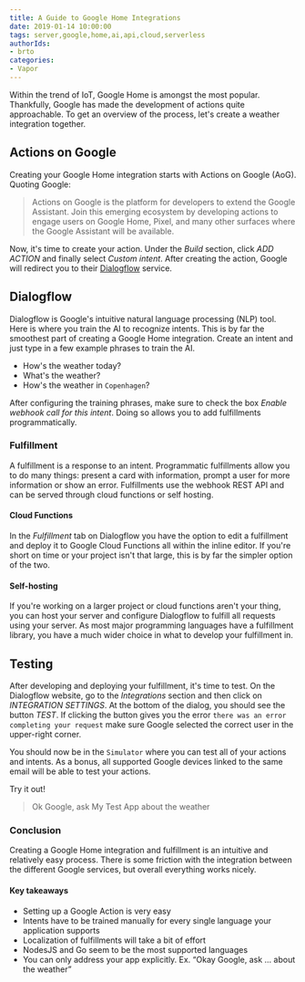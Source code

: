 ```yaml
---
title: A Guide to Google Home Integrations
date: 2019-01-14 10:00:00
tags: server,google,home,ai,api,cloud,serverless
authorIds: 
- brto
categories:
- Vapor
---
```


Within the trend of IoT, Google Home is amongst the most popular. Thankfully, Google has made the development of actions quite approachable. To get an overview of the process, let's create a weather integration together.

## Actions on Google
Creating your Google Home integration starts with Actions on Google (AoG). Quoting Google: 
> Actions on Google is the platform for developers to extend the Google Assistant. Join this emerging ecosystem by developing actions to engage users on Google Home, Pixel, and many other surfaces where the Google Assistant will be available.


Now, it's time to create your action. Under the _Build_ section, click _ADD ACTION_ and finally select _Custom intent_. After creating the action, Google will redirect you to their [Dialogflow](http://dialogflow.com) service.

## Dialogflow
Dialogflow is Google's intuitive natural language processing (NLP) tool. Here is where you train the AI to recognize intents. This is by far the smoothest part of creating a Google Home integration. Create an intent and just type in a few example phrases to train the AI.

- How's the weather today?
- What's the weather?
- How's the weather in `Copenhagen`?

After configuring the training phrases, make sure to check the box _Enable webhook call for this intent_. Doing so allows you to add fulfillments programmatically.

### Fulfillment
A fulfillment is a response to an intent. Programmatic fulfillments allow you to do many things: present a card with information, prompt a user for more information or show an error. Fulfillments use the webhook REST API and can be served through cloud functions or self hosting.

#### Cloud Functions
In the _Fulfillment_ tab on Dialogflow you have the option to edit a fulfillment and deploy it to Google Cloud Functions all within the inline editor. If you're short on time or your project isn't that large, this is by far the simpler option of the two.

#### Self-hosting
If you're working on a larger project or cloud functions aren't your thing, you can host your server and configure Dialogflow to fulfill all requests using your server. As most major programming languages have a fulfillment library, you have a much wider choice in what to develop your fulfillment in.

## Testing
After developing and deploying your fulfillment, it's time to test. On the Dialogflow website, go to the _Integrations_ section and then click on _INTEGRATION SETTINGS_. At the bottom of the dialog, you should see the button _TEST_. If clicking the button gives you the error `there was an error completing your request` make sure Google selected the correct user in the upper-right corner.

You should now be in the `Simulator` where you can test all of your actions and intents. As a bonus, all supported Google devices linked to the same email will be able to test your actions.

Try it out!

> Ok Google, ask My Test App about the weather

### Conclusion 
Creating a Google Home integration and fulfillment is an intuitive and relatively easy process. There is some friction with the integration between the different Google services, but overall everything works nicely.

#### Key takeaways
- Setting up a Google Action is very easy
- Intents have to be trained manually for every single language your application supports
- Localization of fulfillments will take a bit of effort
- NodesJS and Go seem to be the most supported languages
- You can only address your app explicitly. Ex. “Okay Google, ask … about the weather”